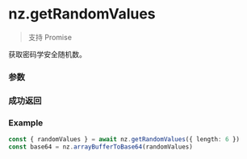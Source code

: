 # nz.getRandomValues

> <Icon type="success" /> 支持 Promise

获取密码学安全随机数。

### 参数

<Props :data="props" options />

### 成功返回

<Results :data="results" />

### Example

```ts
const { randomValues } = await nz.getRandomValues({ length: 6 })
const base64 = nz.arrayBufferToBase64(randomValues)
```

<script setup>
const props = [
    {
        name: "length", 
        type: "number",
        default: "",
        required: true, 
        desc: "整数，生成随机数的字节数，最大 1048576", 
        version: "0.1.0"
    },
]

const results = [
  {
    name: 'randomValues',
    type: 'ArrayBuffer',
    desc: "随机数内容，长度为传入的字节数",
    version: '0.1.0',
  },
]
</script>
